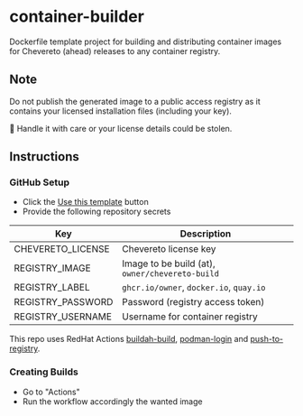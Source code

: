 # container-builder

Dockerfile template project for building and distributing container images for Chevereto (ahead) releases to any container registry.

## Note

Do not publish the generated image to a public access registry as it contains your licensed installation files (including your key).

🧐 Handle it with care or your license details could be stolen.

## Instructions

### GitHub Setup

- Click the [Use this template](https://github.com/chevereto/docker-builder/generate) button
- Provide the following repository secrets

| Key               | Description                                     |
| ----------------- | ----------------------------------------------- |
| CHEVERETO_LICENSE | Chevereto license key                           |
| REGISTRY_IMAGE    | Image to be build (at), `owner/chevereto-build` |
| REGISTRY_LABEL    | `ghcr.io/owner`, `docker.io`, `quay.io`         |
| REGISTRY_PASSWORD | Password (registry access token)                |
| REGISTRY_USERNAME | Username for container registry                 |

This repo uses RedHat Actions [buildah-build](https://github.com/redhat-actions/buildah-build), [podman-login](https://github.com/redhat-actions/podman-login) and [push-to-registry](https://github.com/redhat-actions/push-to-registry).

### Creating Builds

- Go to "Actions"
- Run the workflow accordingly the wanted image
